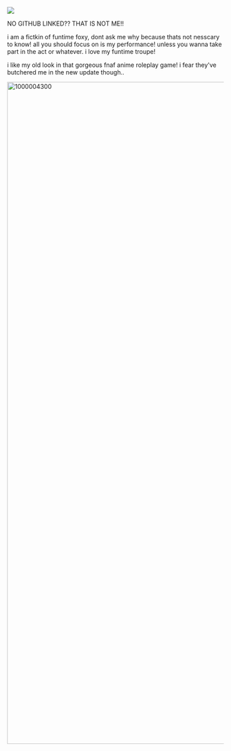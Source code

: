 
![](https://komarev.com/ghpvc/?username=funtiimefoxy&color=ff69b4&style=plastic&label="MY+VIEWERS!")

NO GITHUB LINKED?? THAT IS NOT ME!!

i am a fictkin of funtime foxy, dont ask me why because thats not nesscary to know! all you should focus on is my performance! unless you wanna take part in the act or whatever. i love my funtime troupe!

i like my old look in that gorgeous fnaf anime roleplay game! i fear they've butchered me in the new update though..

<img width="2048" height="1536" alt="1000004300" src="https://github.com/user-attachments/assets/0ab454c5-4e73-4787-b2f7-293f3c8d8d71" />
